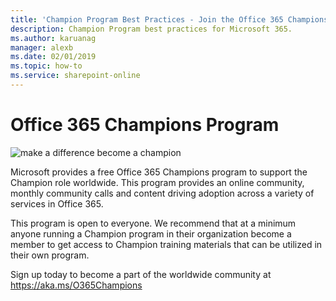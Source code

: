 ```yaml
---
title: 'Champion Program Best Practices - Join the Office 365 Champions program'
description: Champion Program best practices for Microsoft 365.
ms.author: karuanag
manager: alexb
ms.date: 02/01/2019
ms.topic: how-to
ms.service: sharepoint-online
---
```


# Office 365 Champions Program 

![make a difference become a champion](media/makeadifference.png)

Microsoft provides a free Office 365 Champions program to support the Champion role worldwide.  This program provides an online community, monthly community calls and content driving adoption across a variety of services in Office 365.

This program is open to everyone.  We recommend that at a minimum anyone running a Champion program in their organization become a member to get access to Champion training materials that can be utilized in their own program. 

Sign up today to become a part of the worldwide community at https://aka.ms/O365Champions  
